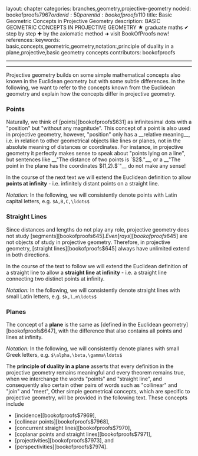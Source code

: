layout: chapter
categories: branches,geometry,projective-geometry
nodeid: bookofproofs$7967
orderid: 50
parentid: bookofproofs$110
title: Basic Geometric Concepts in Projective Geometry
description: BASIC GEOMETRIC CONCEPTS IN PROJECTIVE GEOMETRY &#9733; graduate maths &#10004; step by step &#10010; by the axiomatic method &#10140; visit BookOfProofs now!
references: 
keywords: basic,concepts,geometric,geometry,notation:,principle of duality in a plane,projective,basic geometry concepts
contributors: bookofproofs

---


---

Projective geometry builds on some simple mathematical concepts also known in the Euclidean geometry but with some subtle differences. In the following, we want to refer to the concepts known from the Euclidean geometry and explain how the concepts differ in projective geometry.

### Points

Naturally, we think of [points][bookofproofs$631] as infinitesimal dots with a "position" but "without any magnitude". This concept of a point is also used in projective geometry, however, "position" only has a __relative meaning__, i.e. in relation to other geometrical objects like lines or planes, not in the absolute meaning of distances or coordinates. For instance, in projective geometry it perfectly makes sense to speak about "points lying on a line", but sentences like __"The distance of two points is `$2$`."__, or a __"The point in the plane has the coordinates `$(1,2).$`"__ do not make any sense!

In the course of the next text we will extend the Euclidean definition to allow __points at infinity__ - i.e. infinitely distant points on a straight line. 

*Notation:* In the following, we will consistently denote points with Latin capital letters, e.g. `$A,B,C,\ldots$`

### Straight Lines

Since distances and lengths do not play any role, projective geometry does not study [segments][bookofproofs$645]. Even [rays][bookofproofs$645] are not objects of study in projective geometry. Therefore, in projective geometry, [straight lines][bookofproofs$645] always have unlimited extend in both directions.

In the course of the text to follow we will extend the Euclidean definition of a straight line to allow a __straight line at infinity__ - i.e. a straight line connecting two distinct points at infinity. 

*Notation:* In the following, we will consistently denote straight lines with small Latin letters, e.g. `$k,l,m\ldots$`

### Planes

The concept of a __plane__ is the same as [defined in the Euclidean geometry][bookofproofs$647], with the difference that also contains all points and lines at infinity.

*Notation:* In the following, we will consistently denote planes with small Greek letters, e.g. `$\alpha,\beta,\gamma\ldots$`

The **principle of duality in a plane** asserts that every definition in the projective geometry remains meaningful and every theorem remains true, when we interchange the words "points" and "straight line", and consequently also certain other pairs of words such as "collinear" and "join" and "meet",
Other simple geometrical concepts, which are specific to projective geometry, will be provided in the following text. These concepts include

* [incidence][bookofproofs$7969],
* [collinear points][bookofproofs$7968],
* [concurrent straight lines][bookofproofs$7970],
* [coplanar points and straight lines][bookofproofs$7971],
* [projectivities][bookofproofs$7973], and
* [perspectivities][bookofproofs$7974].